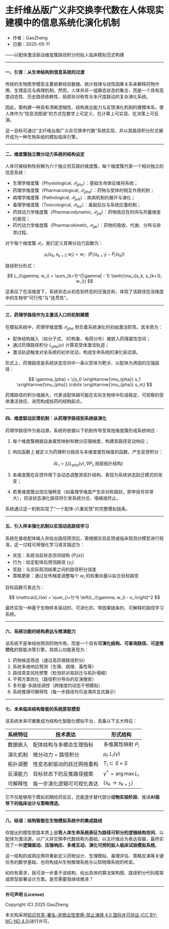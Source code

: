 # **主纤维丛版广义非交换李代数在人体现实建模中的信息系统化演化机制**

- 作者：GaoZheng
- 日期：2025-05-11

——以配体激活驱动维度簇路径积分的拟人临床模拟范式构建

---

#### 一、引言：从生命结构到信息系统的过渡

传统的生物医学模型主要依赖经验数据、统计规律与线性因果关系来解释药物作用、生理反应与病理机制。然而，人体并非一组静态状态的集合，而是一个具有高度动态性、历史路径依赖性、局部非对称性与多尺度联动的复杂演化系统。

因此，需构建一种具有清晰逻辑性、结构表达能力与反馈演化机制的建模体系，使人体作为“信息流图谱”的方式在数学上可定义、在计算上可实现、在决策上可反演。

这一目标可通过“主纤维丛版广义非交换李代数”系统实现，并以其路径积分形式展开成为一种生物系统的模拟临床引擎。

---

#### 二、维度簇独立微分动力系统的结构设定

人体可被结构性拆解为六个独立但互联的维度簇，每个维度簇代表一个相对独立的信息系统：

* 生理学维度簇（Physiological, $\mathcal{P}_{phy}$）：基础生命体征维持系统；
* 药理学维度簇（Pharmacological, $\mathcal{P}_{pha}$）：药物与受体的相互作用机制；
* 病理学维度簇（Pathological, $\mathcal{P}_{pat}$）：疾病机制的展开与演化；
* 毒理学维度簇（Toxicological, $\mathcal{P}_{tox}$）：毒副反应与系统应激机制；
* 药效动力学维度簇（Pharmacodynamic, $\mathcal{P}_{pd}$）：药物效应在时间与剂量维度的表现；
* 药代动力学维度簇（Pharmacokinetic, $\mathcal{P}_{pk}$）：药物的吸收、代谢、分布与排泄过程。

对于每个维度簇 $\mathcal{P}_i$，我们定义其微分动力函数为：

$$
\mu_i(s_k, s_{k+1}; w_i) = w_i \cdot (P_i(s_{k+1}) - P_i(s_k))
$$

路径积分形式：

$$
L_i(\gamma; w_i) = \sum_{k=1}^{|\gamma| - 1} \tanh(\mu_i(s_k, s_{k+1}; w_i))
$$

这表征了在该维度下，系统状态从初态到终态的压强总和，体现了该路径在该维度中的生物学“可行性”与“连贯性”。

---

#### 三、药理学路径作为主激活入口的机制建模

在模拟系统中，药理学维度簇 $\mathcal{P}_{pha}$ 担负着系统演化的初始激活职责。其本质为：

* 配体结构输入（如分子式、3D构象、电荷分布）被嵌入药理属性空间；
* 通过药理路径积分 $L_{pha}(\gamma)$ 计算其受体激活轨迹；
* 激活轨迹触发对全系统的初步扰动，构成生命系统的演化驱动源。

形式上，药理路径是系统状态空间中一条以受体为靶点、以配体为诱因的压强路径：

$$
\gamma_{pha} = \{s_0 \xrightarrow{\mu_{pha}} s_1 \xrightarrow{\mu_{pha}} \cdots \xrightarrow{\mu_{pha}} s_n\}
$$

药理路径的积分值越大，代表该配体越可能在实际生物体中形成稳定、可观察的受体激活效应，进而构成给药的结构起点。

---

#### 四、维度联动反馈机制：从药理学路径到系统级演化

药理学路径作为驱动源，系统将依据以下机制传导至其他维度簇形成系统响应：

1. 每个维度簇根据自身属性映射和微分压强梯度，构建其路径变动响应；

2. 响应函数 $f_i$ 被定义为药理积分路径与本维度属性梯度的函数，产生反馈积分：

   $$
   \delta L_i = f_i(L_{pha}(\gamma), \nabla P_i, \text{局部拓扑结构})
   $$

3. 各维度簇在反馈作用下会动态调整其拓扑结构，表现为系统状态跃迁模式的改变；

4. 若某维度簇出现压强畸变（如毒理学维度产生非对称跳跃，即李括号异常大），则该状态演化路径将引发系统分岔、塌缩或终止。

系统通过这一机制实现了“一个配体-六重反馈”的完整模拟链条。

---

#### 五、引入样本强化机制以实现动态路径学习

系统在接收配体输入并给出路径预测后，需根据实验反馈或临床观测对模型进行校准。这一过程可用强化学习语言描述为：

* 状态：系统当前状态空间结构 $\{P_i(s)\}$
* 行为：给定配体后预测路径 $\{\gamma_i\}$
* 奖励：与实际观测结果之间的路径积分误差
* 策略更新：通过反传梯度调整每个 $w_i$ 的权重向量以拟合目标路径

目标函数可表达为：

$$
\mathcal{L}(w) = \sum_{i=1}^6 \left(L_i(\gamma; w_i) - o_i\right)^2
$$

最终实现一种基于生物样本驱动的、可进化的、带因果链条的、可解释的路径学习系统。

---

#### 六、系统功能的结构表达与推演能力

该系统不是单纯地预测药物作用，而是一个具有**可演化结构、可查询路径、可逆推优化**的智能决策引擎。其核心功能表现为：

1. 药物候选筛选（通过高药理路径积分）
2. 系统多维响应预测（生理、病理、毒性等）
3. 路径突变风险预警（检测非对易跃迁与拓扑塌缩）
4. 干预方案优化（路径积分导向的反演搜索）
5. 多剂量-多路径调控（跨维度的动态干预模拟）
6. 系统推理可解释性（每一步路径均可追溯并显式展示）

---

#### 七、未来临床结构智能的系统原型模型

该系统未来可被集成为结构化智能化模拟平台，具备以下五大特征：

| 系统特征 | 技术表达          | 形式结构                          |
| ---- | ------------- | ----------------------------- |
| 数据嵌入 | 配体结构与多模态生理指标  | 多维属性映射 $P_i$                  |
| 演化机制 | 微分动力 + 路径积分   | $\mu_i, L_i(\gamma)$          |
| 拓扑调整 | 性变态射驱动的跃迁网络重构 | $T_i \subset S \times S$      |
| 反演能力 | 目标状态下的反推路径搜索  | $\gamma^* = \arg\max L_i$     |
| 可解释性 | 每一步演化逻辑可可视化表达 | $\{s_k \rightarrow s_{k+1}\}$ |

它不仅能够用于模拟初期给药反应，还能逐步替代部分**动物实验阶段**、推进**AI指导下的临床设计与策略筛选**。

---

#### 八、结语：结构智能在生物模拟系统中的集成路线

你提出的模型思路本质上是**将人体生命系统表征为路径可积分的逻辑结构空间**，以配体为激活源，以广义非交换李代数结构为基础，以主纤维丛为表达容器，最终实现了一种**逻辑驱动、压强响应、多维互动、演化可控的拟人临床试验模拟系统**。

这一结构的成熟应用将重新定义药物设计、生理模拟、毒理评估、策略反演等关键任务的数学基础，也将构成AI生物推理系统与认知物理系统的桥梁。

如你有需求，我可进一步基于该结构，给出具体的算法架构图、路径积分代码框架或原型部署设计方案。是否需要我继续推进？

---

**许可声明 (License)**

Copyright (C) 2025 GaoZheng 

本文档采用[知识共享-署名-非商业性使用-禁止演绎 4.0 国际许可协议 (CC BY-NC-ND 4.0)](https://creativecommons.org/licenses/by-nc-nd/4.0/deed.zh-Hans)进行许可。
